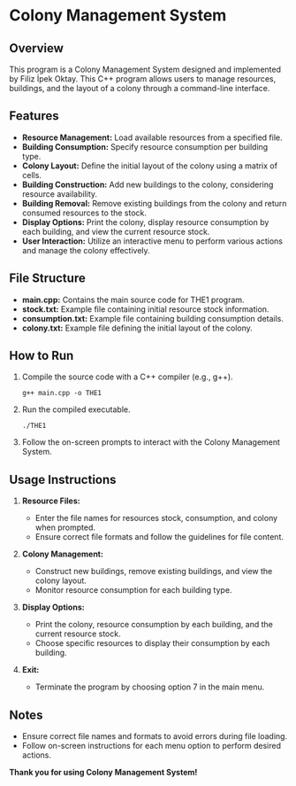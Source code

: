 # Colony Management System

## Overview
This program is a Colony Management System designed and implemented by Filiz İpek Oktay. This C++ program allows users to manage resources, buildings, and the layout of a colony through a command-line interface.

## Features
- **Resource Management:** Load available resources from a specified file.
- **Building Consumption:** Specify resource consumption per building type.
- **Colony Layout:** Define the initial layout of the colony using a matrix of cells.
- **Building Construction:** Add new buildings to the colony, considering resource availability.
- **Building Removal:** Remove existing buildings from the colony and return consumed resources to the stock.
- **Display Options:** Print the colony, display resource consumption by each building, and view the current resource stock.
- **User Interaction:** Utilize an interactive menu to perform various actions and manage the colony effectively.

## File Structure
- **main.cpp:** Contains the main source code for THE1 program.
- **stock.txt:** Example file containing initial resource stock information.
- **consumption.txt:** Example file containing building consumption details.
- **colony.txt:** Example file defining the initial layout of the colony.

## How to Run
1. Compile the source code with a C++ compiler (e.g., g++).
   ```
   g++ main.cpp -o THE1
   ```

2. Run the compiled executable.
   ```
   ./THE1
   ```

3. Follow the on-screen prompts to interact with the Colony Management System.

## Usage Instructions
1. **Resource Files:**
   - Enter the file names for resources stock, consumption, and colony when prompted.
   - Ensure correct file formats and follow the guidelines for file content.

2. **Colony Management:**
   - Construct new buildings, remove existing buildings, and view the colony layout.
   - Monitor resource consumption for each building type.

3. **Display Options:**
   - Print the colony, resource consumption by each building, and the current resource stock.
   - Choose specific resources to display their consumption by each building.

4. **Exit:**
   - Terminate the program by choosing option 7 in the main menu.

## Notes
- Ensure correct file names and formats to avoid errors during file loading.
- Follow on-screen instructions for each menu option to perform desired actions.

**Thank you for using Colony Management System!**
